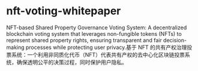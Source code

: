 # nft-voting-whitepaper
NFT-based Shared Property Governance Voting System: A decentralized blockchain voting system that leverages non-fungible tokens (NFTs) to represent shared property rights, ensuring transparent and fair decision-making processes while protecting user privacy.基于 NFT 的共有产权治理投票系统：一个利用非同质化代币（NFT）代表共有产权的去中心化区块链投票系统，确保透明公平的决策过程，同时保护用户隐私。

